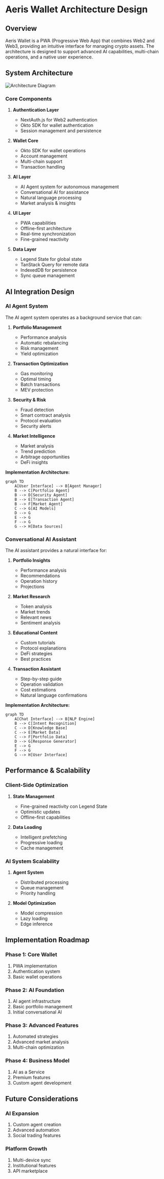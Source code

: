 # Aeris Wallet Architecture Design

## Overview

Aeris Wallet is a PWA (Progressive Web App) that combines Web2 and Web3, providing an intuitive interface for managing crypto assets. The architecture is designed to support advanced AI capabilities, multi-chain operations, and a native user experience.

## System Architecture

![Architecture Diagram](./assets/architecture-diagram.png)

### Core Components

1. **Authentication Layer**

    - NextAuth.js for Web2 authentication
    - Okto SDK for wallet authentication
    - Session management and persistence

2. **Wallet Core**

    - Okto SDK for wallet operations
    - Account management
    - Multi-chain support
    - Transaction handling

3. **AI Layer**

    - AI Agent system for autonomous management
    - Conversational AI for assistance
    - Natural language processing
    - Market analysis & insights

4. **UI Layer**

    - PWA capabilities
    - Offline-first architecture
    - Real-time synchronization
    - Fine-grained reactivity

5. **Data Layer**

    - Legend State for global state
    - TanStack Query for remote data
    - IndexedDB for persistence
    - Sync queue management

## AI Integration Design

### AI Agent System

The AI agent system operates as a background service that can:

1. **Portfolio Management**

    - Performance analysis
    - Automatic rebalancing
    - Risk management
    - Yield optimization

2. **Transaction Optimization**

    - Gas monitoring
    - Optimal timing
    - Batch transactions
    - MEV protection

3. **Security & Risk**

    - Fraud detection
    - Smart contract analysis
    - Protocol evaluation
    - Security alerts

4. **Market Intelligence**

    - Market analysis
    - Trend prediction
    - Arbitrage opportunities
    - DeFi insights

**Implementation Architecture:**

```mermaid
graph TD
    A[User Interface] --> B[Agent Manager]
    B --> C[Portfolio Agent]
    B --> D[Security Agent]
    B --> E[Transaction Agent]
    B --> F[Market Agent]
    C --> G[AI Models]
    D --> G
    E --> G
    F --> G
    G --> H[Data Sources]
```

### Conversational AI Assistant

The AI assistant provides a natural interface for:

1. **Portfolio Insights**

    - Performance analysis
    - Recommendations
    - Operation history
    - Projections

2. **Market Research**

    - Token analysis
    - Market trends
    - Relevant news
    - Sentiment analysis

3. **Educational Content**

    - Custom tutorials
    - Protocol explanations
    - DeFi strategies
    - Best practices

4. **Transaction Assistant**

    - Step-by-step guide
    - Operation validation
    - Cost estimations
    - Natural language confirmations

**Implementation Architecture:**

```mermaid
graph TD
    A[Chat Interface] --> B[NLP Engine]
    B --> C[Intent Recognition]
    C --> D[Knowledge Base]
    C --> E[Market Data]
    C --> F[Portfolio Data]
    D --> G[Response Generator]
    E --> G
    F --> G
    G --> H[User Interface]
```

## Performance & Scalability

### Client-Side Optimization

1. **State Management**

    - Fine-grained reactivity con Legend State
    - Optimistic updates
    - Offline-first capabilities

2. **Data Loading**
    - Intelligent prefetching
    - Progressive loading
    - Cache management

### AI System Scalability

1. **Agent System**

    - Distributed processing
    - Queue management
    - Priority handling

2. **Model Optimization**
    - Model compression
    - Lazy loading
    - Edge inference

## Implementation Roadmap

### Phase 1: Core Wallet

1. PWA implementation
2. Authentication system
3. Basic wallet operations

### Phase 2: AI Foundation

1. AI agent infrastructure
2. Basic portfolio management
3. Initial conversational AI

### Phase 3: Advanced Features

1. Automated strategies
2. Advanced market analysis
3. Multi-chain optimization

### Phase 4: Business Model

1. AI as a Service
2. Premium features
3. Custom agent development

## Future Considerations

### AI Expansion

1. Custom agent creation
2. Advanced automation
3. Social trading features

### Platform Growth

1. Multi-device sync
2. Institutional features
3. API marketplace
